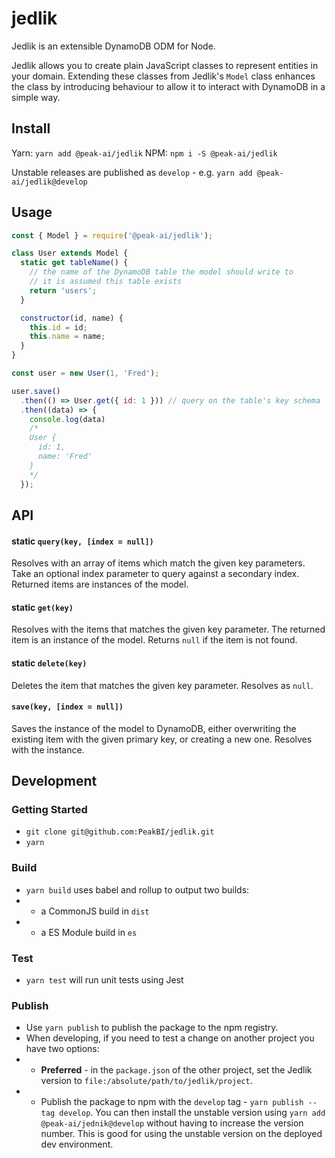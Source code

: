 # jedlik

Jedlik is an extensible DynamoDB ODM for Node.

Jedlik allows you to create plain JavaScript classes to represent entities in your domain.
Extending these classes from Jedlik's `Model` class enhances the class by introducing behaviour to allow it to interact with DynamoDB in a simple way.

## Install

Yarn:
`yarn add @peak-ai/jedlik`
NPM:
`npm i -S @peak-ai/jedlik`

Unstable releases are published as `develop` - e.g. `yarn add @peak-ai/jedlik@develop`

## Usage
```js
const { Model } = require('@peak-ai/jedlik');

class User extends Model {
  static get tableName() {
    // the name of the DynamoDB table the model should write to
    // it is assumed this table exists
    return 'users';
  }

  constructor(id, name) {
    this.id = id;
    this.name = name;
  }
}

const user = new User(1, 'Fred');

user.save()
  .then(() => User.get({ id: 1 })) // query on the table's key schema
  .then((data) => {
    console.log(data)
    /*
    User {
      id: 1,
      name: 'Fred'
    }
    */
  });
```
## API
#### static `query(key, [index = null])`
Resolves with an array of items which match the given key parameters. Take an optional index parameter to query against a secondary index.
Returned items are instances of the model.

#### static `get(key)`
Resolves with the items that matches the given key parameter.
The returned item is an instance of the model.
Returns `null` if the item is not found.

#### static `delete(key)`
Deletes the item that matches the given key parameter.
Resolves as `null`.

#### `save(key, [index = null])`
Saves the instance of the model to DynamoDB, either overwriting the existing item with the given primary key, or creating a new one.
Resolves with the instance.

## Development
### Getting Started
- `git clone git@github.com:PeakBI/jedlik.git`
- `yarn`

### Build
- `yarn build` uses babel and rollup to output two builds:
- - a CommonJS build in `dist`
- - a ES Module build in `es`

### Test
- `yarn test` will run unit tests using Jest

### Publish
- Use `yarn publish` to publish the package to the npm registry.
- When developing, if you need to test a change on another project you have two options:
- - **Preferred** - in the `package.json` of the other project, set the Jedlik version to `file:/absolute/path/to/jedlik/project`.
- - Publish the package to npm with the `develop` tag - `yarn publish --tag develop`. You can then install the unstable version using `yarn add @peak-ai/jednik@develop` without having to increase the version number. This is good for using the unstable version on the deployed dev environment.
